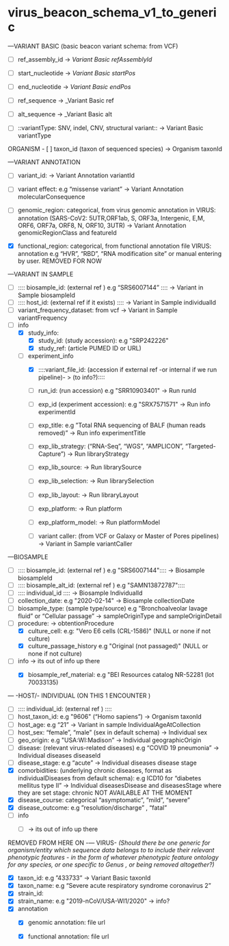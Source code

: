 # virus_beacon_schema_v1_to_generic
—VARIANT BASIC (basic beacon variant schema: from VCF)

- [ ]  ref_assembly_id -> _Variant Basic refAssemblyId_ 

- [ ] start_nucleotide -> _Variant Basic startPos_ 

- [ ] end_nucleotide -> _Variant Basic  endPos_
- [ ] ref_sequence  -> _Variant Basic ref
- [ ] alt_sequence -> _Variant Basic  alt
- [ ] ::variantType: SNV, indel, CNV, structural variant:: -> Variant Basic  variantType

ORGANISM
	- [ ] taxon_id (taxon of sequenced species) -> Organism taxonId

—VARIANT  ANNOTATION  
- [ ] variant_id: -> Variant Annotation variantId
- [ ] variant effect: e.g “missense variant”  -> Variant Annotation molecularConsequence
- [ ] genomic_region: categorical, from virus genomic annotation in VIRUS: annotation (SARS-CoV2: 5UTR,ORF1ab, S, ORF3a, Intergenic, E,M, ORF6, ORF7a, ORF8, N, ORF10, 3UTR) ->   Variant Annotation genomicRegionClass and featureId
- [x] functional_region:  categorical, from functional annotation file VIRUS: annotation e.g “HVR”, “RBD”, “RNA modification site” or manual entering by user. REMOVED FOR NOW



—VARIANT IN SAMPLE
- [ ]  :::: biosample_id: (external ref ) e.g “SRS6007144” :::: -> Variant in Sample biosampleId 
- [ ]  :::: host_id: (external ref if it exists)  :::: -> Variant in Sample individualId
- [ ] variant_frequency_dataset: from vcf  ->  Variant in Sample variantFrequency
- [ ] info
	- [x] study_info: 
		- [x] study_id: (study accession): e.g  "SRP242226"
		- [x] study_ref: (article PUMED ID or URL)
	- [ ] experiment_info
		- [x] ::::variant_file_id: (accession if external ref -or internal if we run pipeline)- >  (to info?)::::
		- [ ] run_id:  (run accession) e.g "SRR10903401"  ->  Run runId
		- [ ] exp_id (experiment accession): e.g  "SRX7571571"  ->  Run info experimentId
		- [ ] exp_title: e.g ”Total RNA sequencing of BALF (human reads removed)”  ->  Run info experimentTitle
		- [ ] exp_lib_strategy: (“RNA-Seq”, “WGS”, “AMPLICON”, “Targeted-Capture”)  ->  Run libraryStrategy
		- [ ] exp_lib_source: ->  Run librarySource 
		- [ ] exp_lib_selection: -> Run librarySelection
		- [ ] exp_lib_layout: -> Run libraryLayout
		- [ ] exp_platform: -> Run platform
		- [ ] exp_platform_model: -> Run platformModel
		- [ ] variant caller: (from VCF or Galaxy or Master of Pores pipelines) ->  Variant in Sample variantCaller
	


—BIOSAMPLE  
- [ ] :::: biosample_id: (external ref ) e.g "SRS6007144":::: -> Biosample biosampleId 
- [ ] :::: biosample_alt_id: (external ref ) e.g "SAMN13872787"::::
- [ ] :::: individual_id :::: -> Biosample IndividualId 
- [ ] collection_date:  e.g  "2020-02-14"  -> Biosample collectionDate
- [ ] biosample_type: (sample type/source) e.g "Bronchoalveolar lavage fluid” or “Cellular passage” -> sampleOriginType and sampleOriginDetail
- [ ] procedure: -> obtentionProcedure
	- [x] culture_cell: e.g: "Vero E6 cells (CRL-1586)" (NULL or none if not culture)
	- [x] culture_passage_history e.g "Original (not passaged)" (NULL or none if not culture)
- [ ] info
	-> its out of info up there
	- [x] biosample_ref_material: e.g "BEI Resources catalog NR-52281 (lot 70033135)



— -HOST/- INDIVIDUAL  (ON THIS 1 ENCOUNTER )
- [ ] :::: individual_id: (external ref ) :::: 
- [ ] host_taxon_id: e.g "9606" (“Homo sapiens”) -> Organism taxonId
- [ ] host_age: e.g “21”  -> Variant in sample IndividualAgeAtCollection 
- [ ] host_sex:  “female”, “male” (sex in default schema) -> Individual sex
- [ ] geo_origin:  e.g "USA:WI:Madison” -> Individual geographicOrigin
- [ ] disease: (relevant virus-related diseases) e.g “COVID 19 pneumonia” -> Individual diseases diseaseId
- [ ] disease_stage: e.g “acute” -> Individual diseases disease stage
- [x] comorbidities: (underlying chronic diseases, format as individualDiseases from default schema): e.g ICD10 for “diabetes mellitus type II”  -> Individual diseasesDisease and diseasesStage where they are set stage: chronic NOT AVAILABLE AT THE MOMENT
- [x] disease_course: categorical “asymptomatic”, ”mild”, “severe”  
- [x] disease_outcome: e.g ”resolution/discharge” , “fatal” 
- [ ] info 
	- [ ] -> its out of info up there

	
REMOVED FROM HERE ON
-— VIRUS- _(Should there be one generic for organism/entity which sequence data belongs to to include their relevant phenotypic features - in the form of whatever phenotypic feature ontology for any species, or one specific to Genus , or being removed altogether?)_  
- [x] taxon_id:  e.g ”433733”  -> Variant Basic taxonId 
- [x] taxon_name: e.g “Severe acute respiratory syndrome coronavirus 2”
- [x] strain_id: 
- [x] strain_name: e.g "2019-nCoV/USA-WI1/2020" -> info?
- [x] annotation
	- [x] genomic annotation: file url
	- [x] functional annotation: file url



